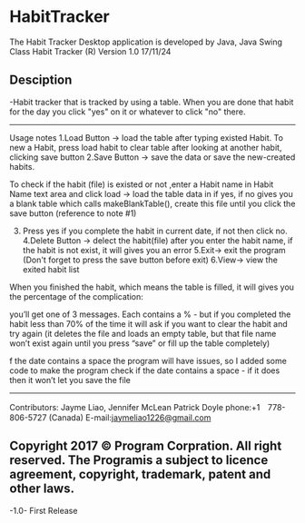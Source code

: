 # HabitTracker
The Habit Tracker Desktop application is developed by Java, Java Swing Class
Habit Tracker (R) Version 1.0 17/11/24

Desciption
--------------------------------------------
-Habit tracker that is tracked by using a table. When you are done that habit for the day you click "yes" on it 
or whatever to click "no" there. 





----------------------------------------------
Usage notes
1.Load Button -> load the table after typing existed Habit.  To new a Habit, press load habit to clear table 
  after looking at another habit, clicking save button 
2.Save Button -> save the data or save the new-created habits.
   
   To check if the habit (file) is existed or not ,enter a Habit name in Habit Name text area and click load
   -> load the table data in if yes, if no gives you a blank table which calls makeBlankTable(), create this file 
   until you click the save button (reference to note #1)
   
3. Press yes if you complete the habit in current date, if not then click no.
4.Delete Button -> delect the habit(file) after you enter the habit name, if the habit is not exist, it will gives you 
  an error
5.Exit-> exit the program (Don't forget to press the save button before exit)
6.View-> view the exited habit list

When you finished the habit, which means the table is filled, it will gives you the percentage of the complication:  

you’ll get one of 3 messages. Each contains a % - but if you completed the habit less than 70% of the time it will 
ask if you want to clear the habit and try again (it deletes the file and loads an 
empty table, but that file name won’t exist again until you press “save” or fill up the table completely)

f the date contains a space the program will have issues, so I added some code to make the program check if the date contains
a space - if it does then it won’t let you save the file

-----------------------------------------------
Contributors: Jayme Liao, Jennifer McLean Patrick Doyle
phone:+1　778-806-5727 (Canada)
E-mail:jaymeliao1226@gmail.com

Copyright 2017 © Program Corpration. All right reserved.
The Programis a subject to licence agreement, copyright,
trademark, patent and other laws. 
-----------------------------------------------
-1.0- First Release
